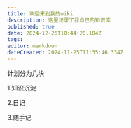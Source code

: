 ```yaml
---
title: 欢迎来到我的wiki
description: 这里记录了我自己的知识库
published: true
date: 2024-12-26T10:44:20.104Z
tags: 
editor: markdown
dateCreated: 2024-11-25T11:35:46.334Z
---
```


计划分为几块

1.知识沉淀

2.日记

3.随手记

